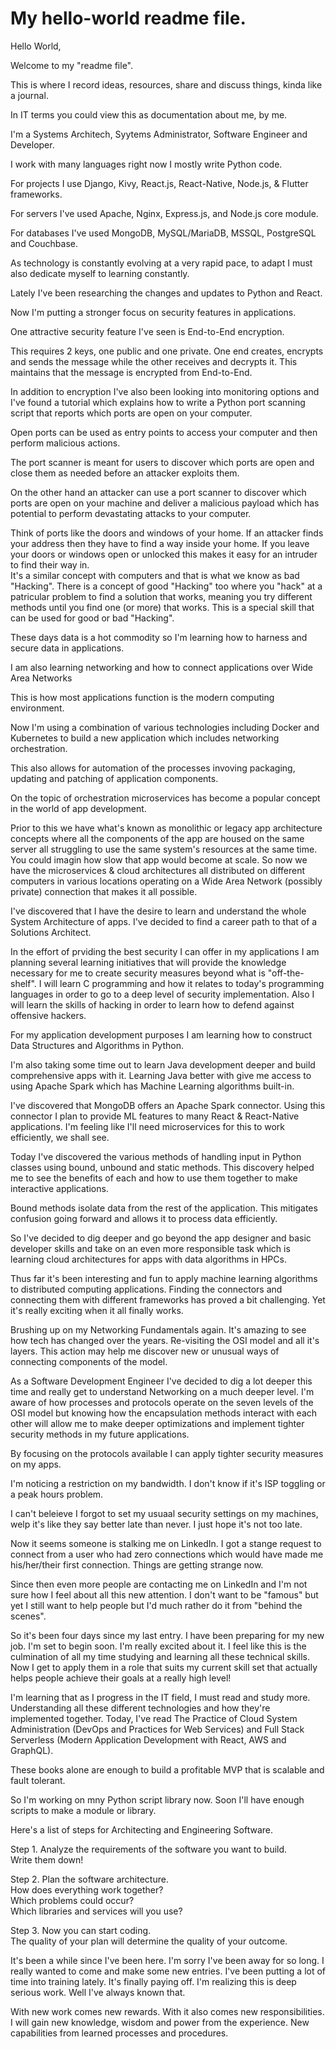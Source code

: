 # My hello-world readme file.

Hello World,

Welcome to my "readme file". 

This is where I record ideas, resources, share and discuss things, kinda like a journal.

In IT terms you could view this as documentation about me, by me. 

I'm a Systems Architech, Syytems Administrator, Software Engineer and Developer.

I work with many languages right now I mostly write Python code.

For projects I use Django, Kivy, React.js, React-Native, Node.js, & Flutter frameworks.

For servers I've used Apache, Nginx, Express.js, and Node.js core module.

For databases I've used MongoDB, MySQL/MariaDB, MSSQL, PostgreSQL and Couchbase.  

As technology is constantly evolving at a very rapid pace, 
to adapt I must also dedicate myself to learning constantly.

Lately I've been researching the changes and updates to Python and React.

Now I'm putting a stronger focus on security features in applications.

One attractive security feature I've seen is End-to-End encryption. 

This requires 2 keys, one public and one private. One end creates, encrypts and sends the message while the other receives and decrypts it. This maintains that the message is encrypted from End-to-End. 

In addition to encryption I've also been looking into monitoring options and I've found a tutorial which explains how to write a Python port scanning script that reports which ports are open on your computer.

Open ports can be used as entry points to access your computer and then perform malicious actions. 

The port scanner is meant for users to discover which ports are open and close them as needed before an attacker exploits them. 

On the other hand an attacker can use a port scanner to discover which ports are open on your machine and deliver a malicious payload which has potential to perform devastating attacks to your computer.

Think of ports like the doors and windows of your home. If an attacker finds your address then they have to find a way inside your home. If you leave your doors or windows open or unlocked this makes it easy for an intruder to find their way in.  
It's a similar concept with computers and that is what we know as bad "Hacking". There is a concept of good "Hacking" too where you "hack" at a patricular problem to find a solution that works, meaning you try different methods until you find one (or more) that works. This is a special skill that can be used for good or bad "Hacking".

These days data is a hot commodity so I'm learning how to harness and secure data in applications. 

I am also learning networking and how to connect applications over Wide Area Networks

This is how most applications function is the modern computing environment.

Now I'm using a combination of various technologies including Docker and Kubernetes to build a new application which includes networking orchestration. 

This also allows for automation of the processes invoving packaging, updating and patching of application components.

On the topic of orchestration microservices has become a popular concept in the world of app development. 

Prior to this we have what's known as monolithic or legacy app architecture concepts where all the components of the app are housed on the same server all struggling to use the same system's resources at the same time. 
You could imagin how slow that app would become at scale. 
So now we have the microservices & cloud architectures all distributed on different computers in various locations operating on a Wide Area Network (possibly private) connection that makes it all possible.

I've discovered that I have the desire to learn and understand the whole System Architecture of apps. I've decided to find a career path to that of a Solutions Architect.

In the effort of prviding the best security I can offer in my applications I am planning several learning initiatives that will provide the knowledge necessary for me to create security measures beyond what is "off-the-shelf". I will learn C programming and how it relates to today's programming languages in order to go to a deep level of security implementation. Also I will learn the skills of hacking in order to learn how to defend against offensive hackers.

For my application development purposes I am learning how to construct Data Structures and Algorithms in Python.

I'm also taking some time out to learn Java development deeper and build comprehensive apps with it. Learning Java better with give me access to using Apache Spark which has Machine Learning algorithms built-in. 

I've discovered that MongoDB offers an Apache Spark connector. Using this connector I plan to provide ML features to many React & React-Native applications. 
I'm feeling like I'll need microservices for this to work efficiently, we shall see.

Today I've discovered the various methods of handling input in Python classes using 
bound, unbound and static methods. This discovery helped me to see the benefits of each and how to use them together to make interactive applications.

Bound methods isolate data from the rest of the application. This mitigates confusion going forward and allows it to process data efficiently.

So I've decided to dig deeper and go beyond the app designer and basic developer skills and take on an even more responsible task which is learning cloud architectures for apps with data algorithms in HPCs.

Thus far it's been interesting and fun to apply machine learning algorithms to distributed computing applications. Finding the connectors and connecting them with different frameworks has proved a bit challenging. Yet it's really exciting when it all finally works.

Brushing up on my Networking Fundamentals again. It's amazing to see how tech has changed over the years. Re-visiting the OSI model and all it's layers. This action may help me discover new or unusual ways of connecting components of the model.

As a Software Development Engineer I've decided to dig a lot deeper this time and really get to understand Networking on a much deeper level. I'm aware of how processes and protocols operate on the seven levels of the OSI model but knowing how the encapsulation methods interact with each other will allow me to make deeper optimizations and implement tighter security methods in my future applications. 

By focusing on the protocols available I can apply tighter security measures on my apps. 

I'm noticing a restriction on my bandwidth. I don't know if it's ISP toggling or a peak hours problem. 

I can't beleieve I forgot to set my usuaal security settings on my machines, welp it's like they say better late than never. I just hope it's not too late. 

Now it seems someone is stalking me on LinkedIn. I got a stange request to connect from a user who had zero connections which would have made me his/her/their first connection. Things are getting strange now.

Since then even more people are contacting me on LinkedIn and I'm not sure how I feel about all this new attention. 
I don't want to be "famous" but yet I still want to help people but I'd much rather do it from "behind the scenes". 

So it's been four days since my last entry. I have been preparing for my new job. 
I'm set to begin soon. 
I'm really excited about it. 
I feel like this is the culmination of all my time studying and learning all these technical skills. 
Now I get to apply them in a role that suits my current skill set that actually helps people achieve their goals at a really high level!  

I'm learning that as I progress in the IT field, I must read and study more. 
Understanding all these different technologies and how they're implemented together.
Today, I've read The Practice of Cloud System Administration (DevOps and Practices for Web Services) and Full Stack Serverless (Modern Application Development with React, AWS and GraphQL). 

These books alone are enough to build a profitable MVP that is scalable and fault tolerant. 

So I'm working on mny Python script library now. Soon I'll have enough scripts to make a module or library.  

Here's a list of steps for Architecting and Engineering Software.

Step 1. Analyze the requirements of the software you want to build.  
        Write them down!

Step 2. Plan the software architecture.  
        How does everything work together?  
        Which problems could occur?  
        Which libraries and services will you use?

Step 3. Now you can start coding.  
        The quality of your plan will determine the quality of your outcome.

It's been a while since I've been here.
I'm sorry I've been away for so long.
I really wanted to come and make some new entries.
I've been putting a lot of time into training lately.
It's finally paying off.
I'm realizing this is deep serious work.
Well I've always known that.

With new work comes new rewards.
With it also comes new responsibilities. 
I will gain new knowledge, wisdom and power from the experience. 
New capabilities from learned processes and procedures. 